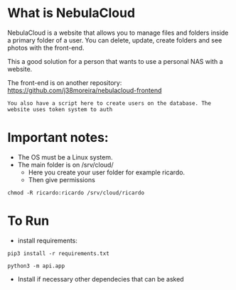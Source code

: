 # What is NebulaCloud
NebulaCloud is a website that allows you to manage files and folders inside a primary folder of a user. 
You can delete, update, create folders and see photos with the front-end.

This a good solution for a person that wants to use a personal NAS with a website.

The front-end is on another repository: https://github.com/j38moreira/nebulacloud-frontend

```
You also have a script here to create users on the database. The website uses token system to auth
```

# Important notes:

* The OS must be a Linux system.
* The main folder is on /srv/cloud/
  - Here you create your user folder for example ricardo.
  - Then give permissions
```
chmod -R ricardo:ricardo /srv/cloud/ricardo
```

# To Run
* install requirements:
```
pip3 install -r requirements.txt
```
```
python3 -m api.app
```

* Install if necessary other dependecies that can be asked

